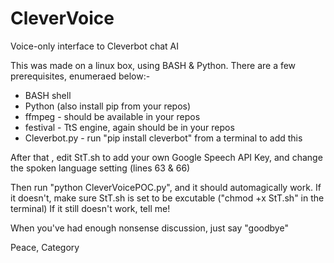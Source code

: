 # CleverVoice
Voice-only interface to Cleverbot chat AI

This was made on a linux box, using BASH & Python. There are a few prerequisites, enumeraed below:-

+ BASH shell
+ Python (also install pip from your repos)
+ ffmpeg - should be available in your repos
+ festival - TtS engine, again should be in your repos
+ Cleverbot.py  - run "pip install cleverbot" from a terminal to add this


After that , edit StT.sh to add your own Google Speech API Key, and change the spoken language setting (lines 63 & 66)

Then run "python CleverVoicePOC.py", and it should automagically work.
If it doesn't, make sure StT.sh is set to be excutable ("chmod +x StT.sh" in the terminal)
If it still doesn't work, tell me!

When you've had enough nonsense discussion, just say "goodbye"


Peace, Category
